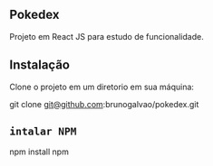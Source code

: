 ## Pokedex

Projeto em React JS para estudo de funcionalidade.

## Instalação

Clone o projeto em um diretorio em sua máquina:

git clone git@github.com:brunogalvao/pokedex.git

## `intalar NPM`

npm install npm